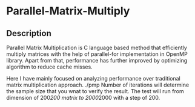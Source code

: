 # Parallel-Matrix-Multiply

Description
-----------

Parallel Matrix Multiplication is C language based method that efficiently multiply matrices with the help of parallel-for 
implementation in OpenMP library. Apart from that, performance has further improved by optimizing algorithm to reduce cache 
misses.

Here I have mainly focused on analyzing performance over traditional matrix multiplication approach. 
./pmp <Number of iterations> Number of iterations will determine the sample size that you wnat to verify the result.
The test will run from dimension of 200*200 matrix to 2000*2000 with a step of 200.
